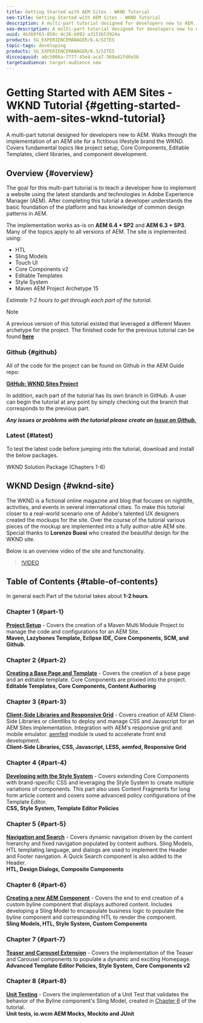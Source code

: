 ```yaml
---
title: Getting Started with AEM Sites - WKND Tutorial
seo-title: Getting Started with AEM Sites - WKND Tutorial
description: A multi-part tutorial designed for developers new to AEM. Walks through the implementation of an AEM site for a fictitious lifestyle brand the WKND. Covers fundamental topics like project setup, Core Components, Editable Templates, client libraries, and component development.
seo-description: A multi-part tutorial designed for developers new to AEM. Walks through the implementation of an AEM site for a fictitious lifestyle brand the WKND. Covers fundamental topics like project setup, Core Components, Editable Templates, client libraries, Style System, and component development.
uuid: 4b369f63-858c-4c26-b092-a3151b53924a
products: SG_EXPERIENCEMANAGER/6.4/SITES
topic-tags: developing
products: SG_EXPERIENCEMANAGER/6.3/SITES
discoiquuid: a0c5006a-7777-45e4-aca7-560a42fd6e56
targetaudience: target-audience new
---
```


# Getting Started with AEM Sites - WKND Tutorial {#getting-started-with-aem-sites-wknd-tutorial}

A multi-part tutorial designed for developers new to AEM. Walks through the implementation of an AEM site for a fictitious lifestyle brand the WKND. Covers fundamental topics like project setup, Core Components, Editable Templates, client libraries, and component development.

## Overview {#overview}

The goal for this multi-part tutorial is to teach a developer how to implement a website using the latest standards and technologies in Adobe Experience Manager (AEM). After completing this tutorial a developer understands the basic foundation of the platform and has knowledge of common design patterns in AEM.

The implementation works as-is on **AEM 6.4 + SP2** and **AEM 6.3 + SP3**. Many of the topics apply to all versions of AEM. The site is implemented using:

* HTL
* Sling Models
* Touch UI
* Core Components v2
* Editable Templates
* Style System
* Maven AEM Project Archetype 15

*Estimate 1-2 hours to get through each part of the tutorial.*

>[!NOTE]
>
>A previous version of this tutorial existed that leveraged a different Maven archetype for the project. The finished code for the previous tutorial can be found **[here](https://github.com/Adobe-Marketing-Cloud/aem-guides-wknd/tree/legacy/archetype-13)**

### Github {#github}

All of the code for the project can be found on Github in the AEM Guide repo:

**[GitHub: WKND Sites Project](https://github.com/Adobe-Marketing-Cloud/aem-guides-wknd)**

In addition, each part of the tutorial has its own branch in GitHub. A user can begin the tutorial at any point by simply checking out the branch that corresponds to the previous part.

***Any issues or problems with the tutorial please create an [Issue on Github.](https://github.com/Adobe-Marketing-Cloud/aem-guides-wknd/issues)***

### Latest {#latest}

To test the latest code before jumping into the tutorial, download and install the below packages.


WKND Solution Package (Chapters 1-8)


## WKND Design {#wknd-site}

The WKND is a fictional online magazine and blog that focuses on nightlife, activities, and events in several international cities. To make this tutorial closer to a real-world scenario one of Adobe's talented UX designers created the mockups for the site. Over the course of the tutorial various pieces of the mockup are implemented into a fully author-able AEM site. Special thanks to **Lorenzo Buosi** who created the beautiful design for the WKND site.

Below is an overview video of the site and functionality.

>[!VIDEO](https://video.tv.adobe.com/v/21628?quality=9)

## Table of Contents {#table-of-contents}

In general each Part of the tutorial takes about **1-2 hours**.

### Chapter 1 {#part-1}

[**Project Setup**](chapter-1.md) - Covers the creation of a Maven Multi Module Project to manage the code and configurations for an AEM Site.  
**Maven, Lazybones Template, Eclipse IDE, Core Components, SCM, and Github**.

### Chapter 2 {#part-2}

**[Creating a Base Page and Template](chapter-2.md)** - Covers the creation of a base page and an editable template. Core Components are proxied into the project.  
**Editable Templates, Core Components, Content Authoring**

### Chapter 3 {#part-3}

**[Client-Side Libraries and Responsive Grid](chapter-3.md)** - Covers creation of AEM Client-Side Libraries or clientlibs to deploy and manage CSS and Javascript for an AEM Sites implementation. Integration with AEM's responsive grid and mobile emulator. [aemfed](https://aemfed.io/) module is used to accelerate front end development.  
**Client-Side Libraries, CSS, Javascript, LESS, aemfed, Responsive Grid**

### Chapter 4 {#part-4}

**[Developing with the Style System](chapter-4.md)** - Covers extending Core Components with brand-specific CSS and leveraging the Style System to create multiple variations of components. This part also uses Content Fragments for long form article content and covers some advanced policy configurations of the Template Editor.  
**CSS, Style System, Template Editor Policies**

### Chapter 5 {#part-5}

**[Navigation and Search](part5.md)** - Covers dynamic navigation driven by the content hierarchy and fixed navigation populated by content authors. Sling Models, HTL templating language, and dialogs are used to implement the Header and Footer navigation. A Quick Search component is also added to the Header.  
**HTL, Design Dialogs, Composite Components**

### Chapter 6 {#part-6}

**[Creating a new AEM Component](part6.md)** - Covers the end to end creation of a custom byline component that displays authored content. Includes developing a Sling Model to encapsulate business logic to populate the byline component and corresponding HTL to render the component.  
**Sling Models, HTL, Style System, Custom Components**

### Chapter 7 {#part-7}

**[Teaser and Carousel Extension](part7.md)** - Covers the implementation of the Teaser and Carousel components to populate a dynamic and exciting Homepage.  
**Advanced Template Editor Policies, Style System, Core Components v2**

### Chapter 8 {#part-8}

**[Unit Testing](part8.md)** - Covers the implementation of a Unit Test that validates the behavior of the Byline component's Sling Model, created in [Chapter 6](part6.md) of the tutorial.  
**Unit tests, io.wcm AEM Mocks, Mockito and JUnit**
